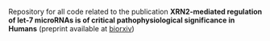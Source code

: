 Repository for all code related to the publication __XRN2-mediated regulation of let-7 microRNAs is of critical pathophysiological significance in Humans__ (preprint available at [biorxiv](https://www.biorxiv.org/content/10.1101/2021.08.20.457117v2))
